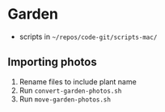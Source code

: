 # Garden

- scripts in `~/repos/code-git/scripts-mac/`

## Importing photos
1. Rename files to include plant name
2. Run `convert-garden-photos.sh`
3. Run `move-garden-photos.sh`


